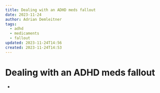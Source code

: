 ```yaml
---
title: Dealing with an ADHD meds fallout
date: 2023-11-24
author: Adrian Demleitner
tags:
  - adhd
  - medicaments
  - fallout
updated: 2023-11-24T14:56
created: 2023-11-24T14:53
---
```

# Dealing with an ADHD meds fallout
- 